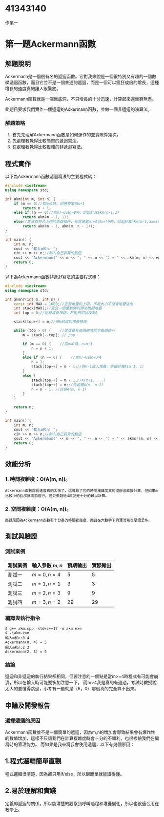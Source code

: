 # 41343140

作業一
# 第一題Ackermann函數
## 解題說明

Ackermann是一個很有名的遞迴函數。它對我來說是一個很特別又有趣的一個數學遞迴函數，而且它並不是一個普通的遞迴，而是一個可以瘋狂成倍的增長，這種增長的速度真的讓人很驚艷。

Ackermann函數就是一個無底洞，不只增長的十分迅速，計算起來還無窮無盡。

此題目要求我們實作一個遞迴的Ackermann函數，並做一個非遞迴的演算法。

### 解題策略

1. 首先先理解Ackermann函數是如何運作的並實際算幾次。
2. 先處理我覺得比較簡單的遞迴寫法。
3. 在處理我覺得比較複雜的非遞迴寫法。

## 程式實作

以下為Ackermann函數遞迴寫法的主要程式碼：

```cpp
#include <iostream>
using namespace std;

int akm(int m, int n) {
    if (m == 0)//當m=0時，回傳答案為n+1
        return n + 1;
    else if (n == 0)//當m!=0且n=0時，遞迴計算akm(m-1,1)
        return akm(m - 1, 1);
    else//當沒有符合上述的兩個條件，也就是當m!=0且n=!0時，遞迴計算akm(m-1,akm(m,n-1))
        return akm(m - 1, akm(m, n - 1));
}

int main() {
    int m, n;
    cout << "輸入m和n: ";
    cin >> m >> n;//輸入自己要算的數值
    cout << "Ackermann(" << m << ", " << n << ") = " << akm(m, n) << endl;//輸出答案
    return 0;
}
```

以下為Ackermann函數非遞迴寫法的主要程式碼：

```cpp
#include <iostream>
using namespace std;

int akmnr(int m, int n) {
    const int MAX = 1000;//定義堆疊的上限，不能太小不然會堆疊溢出
    int stack[MAX];//宣告一個整數陣列用來模擬堆疊
    int top = 0;//記錄堆疊頂端，然後把初始設為0

    stack[top++] = m;//把m給推到堆疊裡面

    while (top > 0) {    //當堆疊有東西的時候才繼續執行
        m = stack[--top]; // pop

        if (m == 0) {    //當m=0時，n=n+1
            n = n + 1;
        }
        else if (n == 0) {    //當m!=0且n=0時
            n = 1;
            stack[top++] = m - 1;//將m-1推入堆疊，準備計算A(m-1, 1)
        }
        else {
            stack[top++] = m - 1;//A(m-1, ...)
            stack[top++] = m;//先處理A(m, n-1)
            n = n - 1; //計算A(m, n-1)
        }
    }

    return n;
}

int main() {
    int m, n;
    cout << "輸入m和n: ";
    cin >> m >> n;//輸入自己要算的數值
    cout << "Ackermann(" << m << ", " << n << ") = " << akmnr(m, n) << endl;//輸出答案
    return 0;
}
```

## 效能分析

### 1. 時間複雜度：O(A(m, n))。
    Ackermann函數增長速度真的太快了，這導致了它的時間複雜度真的沒辦法直接計算，但如果m比較小的話那就面前還行，但只要超過4那就是十分的難以計算。

### 2. 空間複雜度：O(A(m, n))。
    而就是因為Ackermann函數有十分高的時間複雜度，而且在大數字下資源消耗也是很恐怖。
    
## 測試與驗證

### 測試案例

| 測試案例 | 輸入參數 $m,n$ | 預期輸出 | 實際輸出 |
|----------|--------------|----------|----------|
| 測試一   | $m=0, n=4$      | 5        | 5        |
| 測試二   | $m=1, n=1$      | 3        | 3        |
| 測試三   | $m=2, n=3$      | 9        | 9        |
| 測試四   | $m=3, n=2$      | 29       | 29       |

### 編譯與執行指令

```shell
$ g++ akm.cpp -std=c++17 -o akm.exe
$ .\akm.exe
輸入m和n:0 4
Ackermann(0, 4) = 5
輸入m和n:2 3
Ackermann(2, 3) = 9
```

### 結論

遞迴和非遞迴的執行結果都相同，但要注意的一個點是當m>=4時程式有可能會崩潰，所以在輸入時可能要多加注意一下。
而m>4我是真的有遇過，考試時教授說太大的要懂得跳過，小考有一題就是（6，0）那個真的完全算不出來。

## 申論及開發報告

### 選擇遞迴的原因

Ackermann函數並不是一個簡單的遞迴，因為m,n的增加會導致結果會有爆炸性的數值增加，這樣不只讓我們在計算複雜度時會十分的不順利，也很考驗我們在編寫時的管理能力。
而如果是我來寫我會使用遞迴，以下有幾個原因：


##  1.程式邏輯簡單直觀
程式邏輯很清楚，因為都只用if/else，所以很簡單就能讀得懂。

## 2.易於理解和實踐
定義即遞迴的關係，所以能清楚的觀察到呼叫過程和堆疊變化，所以也很適合用在教學上。
